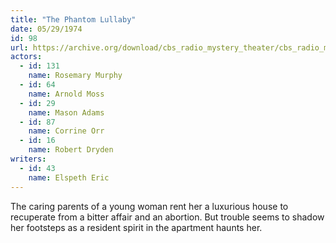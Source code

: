 ```yaml
---
title: "The Phantom Lullaby"
date: 05/29/1974
id: 98
url: https://archive.org/download/cbs_radio_mystery_theater/cbs_radio_mystery_theater-0051-0100.zip/cbs_radio_mystery_theater-0051-0100%2Fcbsrmt_0098_the_phantom_lullaby.mp3
actors:  
  - id: 131
    name: Rosemary Murphy  
  - id: 64
    name: Arnold Moss  
  - id: 29
    name: Mason Adams  
  - id: 87
    name: Corrine Orr  
  - id: 16
    name: Robert Dryden
writers:  
  - id: 43
    name: Elspeth Eric
---
```

The caring parents of a young woman rent her a luxurious house to recuperate from a bitter affair and an abortion. But trouble seems to shadow her footsteps as a resident spirit in the apartment haunts her.